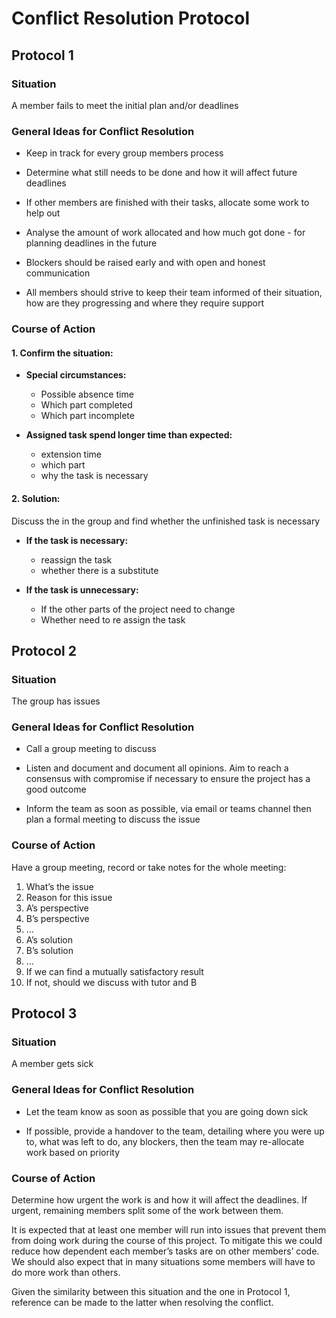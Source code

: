 # Conflict Resolution Protocol

## Protocol 1
### Situation
A member fails to meet the initial plan and/or deadlines

### General Ideas for Conflict Resolution
- Keep in track for every group members process

- Determine what still needs to be done and how it will affect future deadlines

- If other members are finished with their tasks, allocate some work to help out

- Analyse the amount of work allocated and how much got done - for planning deadlines in the future 

- Blockers should be raised early and with open and honest communication

- All members should strive to keep their team informed of their situation, how are they progressing and where they require support

### Course of Action
#### 1. Confirm the situation:

- **Special circumstances:**
    - Possible absence time
    - Which part completed
    - Which part incomplete

- **Assigned task spend longer time than expected:**
    - extension time
    - which part
    - why the task is necessary

#### 2. Solution: 
Discuss the in the group and find whether the unfinished task is necessary

- **If the task is necessary:** 
    - reassign the task
    - whether there is a substitute

- **If the task is unnecessary:**
    - If the other parts of the project need to change
    - Whether need to re assign the task



## Protocol 2
### Situation
The group has issues

### General Ideas for Conflict Resolution
- Call a group meeting to discuss

- Listen and document and document all opinions. Aim to reach a consensus with compromise if necessary to ensure the project has a good outcome

- Inform the team as soon as possible, via email or teams channel then plan a formal meeting to discuss the issue

### Course of Action
Have a group meeting, record or take notes for the whole meeting:

1. What’s the issue
2. Reason for this issue
3. A’s perspective
4. B’s perspective
5. …
6. A’s solution
7. B’s solution
8. …
9. If we can find a mutually satisfactory result
10. If not, should we discuss with tutor and B

## Protocol 3
### Situation
A member gets sick

### General Ideas for Conflict Resolution
- Let the team know as soon as possible that you are going down sick

- If possible, provide a handover to the team, detailing where you were up to, what was left to do, any blockers, then the team may re-allocate work based on priority 

### Course of Action
Determine how urgent the work is and how it will affect the deadlines. If urgent, remaining members split some of the work between them. 

It is expected that at least one member will run into issues that prevent them from doing work during the course of this project. To mitigate this we could reduce how dependent each member’s tasks are on other members’ code. We should also expect that in many situations some members will have to do more work than others.

Given the similarity between this situation and the one in Protocol 1, reference can be made to the latter when resolving the conflict.
